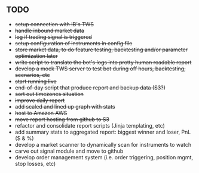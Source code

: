 
## TODO
* ~~setup connection with IB's TWS~~
* ~~handle inbound market data~~
* ~~log if trading signal is triggered~~
* ~~setup configuration of instruments in config file~~
* ~~store market data, to do feature testing, backtesting and/or parameter optimization later~~
* ~~write script to translate the bot's logs into pretty human readable report~~
* ~~develop a mock TWS server to test bot during off hours, backtesting, scenarios, etc~~
* ~~start running live~~
* ~~end-of-day script that produce report and backup data (S3?)~~
* ~~sort out timezones situation~~
* ~~improve daily report~~
* ~~add scaled and lined up graph with stats~~
* ~~host to Amazon AWS~~
* ~~move report hosting from github to S3~~
* refactor and consolidate report scripts (Jinja templating, etc)
* add summary stats to aggregated report: biggest winner and loser, PnL ($ & %)
* develop a market scanner to dynamically scan for instruments to watch
* carve out signal module and move to github
* develop order management system (i.e. order triggering, position mgmt, stop losses, etc)

